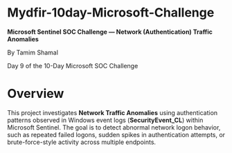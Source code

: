 # Mydfir-10day-Microsoft-Challenge
**Microsoft Sentinel SOC Challenge — Network (Authentication) Traffic Anomalies**

By Tamim Shamal

Day 9 of the 10-Day Microsoft SOC Challenge

# Overview
This project investigates **Network Traffic Anomalies** using authentication patterns observed in Windows event logs (**SecurityEvent_CL**) within Microsoft Sentinel.
The goal is to detect abnormal network logon behavior, such as repeated failed logons, sudden spikes in authentication attempts, or brute-force-style activity across multiple endpoints.


